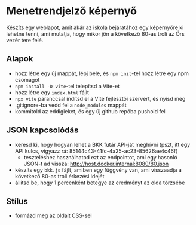 # Menetrendjelző képernyő

Készíts egy weblapot, amit akár az iskola bejáratához egy képernyőre ki lehetne tenni, ami mutatja, hogy
mikor jön a következő 80-as troli az Örs vezér tere felé.

## Alapok

- hozz létre egy új mappát, lépj bele, és `npm init`-tel hozz létre egy npm csomagot
- `npm install -D vite`-tel telepítsd a Vite-et
- hozz létre egy `index.html` fájlt
- `npx vite` paranccsal indítsd el a Vite fejlesztői szervert, és nyisd meg
- .gitignore-ba vedd fel a `node_modules` mappát
- kommitold az eddigieket, és egy új github repóba pushold fel

## JSON kapcsolódás

- keresd ki, hogy hogyan lehet a BKK futár API-ját meghívni (pszt, itt egy API kulcs, vigyázz rá: 85144c43-41fc-4a25-ac23-85626ae4c46f)
  - teszteléshez használhatod ezt az endpointot, ami egy hasonló JSON-t ad vissza: http://host.docker.internal:8080/80.json
- készíts egy `bkk.js` fájlt, amiben egy függvény van, ami visszaadja a következő 80-as troli érkezési idejét
- állítsd be, hogy 1 percenként betegye az eredményt az olda törzsébe

## Stílus

- formázd meg az oldalt CSS-sel
